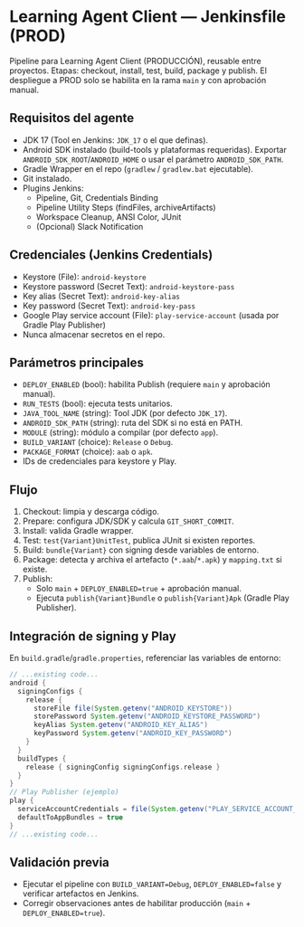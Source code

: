 # Learning Agent Client — Jenkinsfile (PROD)

Pipeline para Learning Agent Client (PRODUCCIÓN), reusable entre proyectos. Etapas: checkout, install, test, build, package y publish. El despliegue a PROD solo se habilita en la rama `main` y con aprobación manual.

## Requisitos del agente
- JDK 17 (Tool en Jenkins: `JDK_17` o el que definas).
- Android SDK instalado (build-tools y plataformas requeridas). Exportar `ANDROID_SDK_ROOT`/`ANDROID_HOME` o usar el parámetro `ANDROID_SDK_PATH`.
- Gradle Wrapper en el repo (`gradlew` / `gradlew.bat` ejecutable).
- Git instalado.
- Plugins Jenkins:
  - Pipeline, Git, Credentials Binding
  - Pipeline Utility Steps (findFiles, archiveArtifacts)
  - Workspace Cleanup, ANSI Color, JUnit
  - (Opcional) Slack Notification

## Credenciales (Jenkins Credentials)
- Keystore (File): `android-keystore`
- Keystore password (Secret Text): `android-keystore-pass`
- Key alias (Secret Text): `android-key-alias`
- Key password (Secret Text): `android-key-pass`
- Google Play service account (File): `play-service-account` (usada por Gradle Play Publisher)
- Nunca almacenar secretos en el repo.

## Parámetros principales
- `DEPLOY_ENABLED` (bool): habilita Publish (requiere `main` y aprobación manual).
- `RUN_TESTS` (bool): ejecuta tests unitarios.
- `JAVA_TOOL_NAME` (string): Tool JDK (por defecto `JDK_17`).
- `ANDROID_SDK_PATH` (string): ruta del SDK si no está en PATH.
- `MODULE` (string): módulo a compilar (por defecto `app`).
- `BUILD_VARIANT` (choice): `Release` o `Debug`.
- `PACKAGE_FORMAT` (choice): `aab` o `apk`.
- IDs de credenciales para keystore y Play.

## Flujo
1. Checkout: limpia y descarga código.
2. Prepare: configura JDK/SDK y calcula `GIT_SHORT_COMMIT`.
3. Install: valida Gradle wrapper.
4. Test: `test{Variant}UnitTest`, publica JUnit si existen reportes.
5. Build: `bundle{Variant}`  con signing desde variables de entorno.
6. Package: detecta y archiva el artefacto (`*.aab`/`*.apk`) y `mapping.txt` si existe.
7. Publish:
   - Solo `main` + `DEPLOY_ENABLED=true` + aprobación manual.
   - Ejecuta `publish{Variant}Bundle` o `publish{Variant}Apk` (Gradle Play Publisher).

## Integración de signing y Play
En `build.gradle`/`gradle.properties`, referenciar las variables de entorno:
```gradle
// ...existing code...
android {
  signingConfigs {
    release {
      storeFile file(System.getenv("ANDROID_KEYSTORE"))
      storePassword System.getenv("ANDROID_KEYSTORE_PASSWORD")
      keyAlias System.getenv("ANDROID_KEY_ALIAS")
      keyPassword System.getenv("ANDROID_KEY_PASSWORD")
    }
  }
  buildTypes {
    release { signingConfig signingConfigs.release }
  }
}
// Play Publisher (ejemplo)
play {
  serviceAccountCredentials = file(System.getenv("PLAY_SERVICE_ACCOUNT_JSON"))
  defaultToAppBundles = true
}
// ...existing code...
```

## Validación previa
- Ejecutar el pipeline con `BUILD_VARIANT=Debug`, `DEPLOY_ENABLED=false` y verificar artefactos en Jenkins.
- Corregir observaciones antes de habilitar producción (`main` + `DEPLOY_ENABLED=true`).
